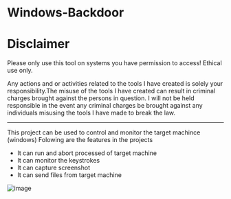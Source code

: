 # Windows-Backdoor
# Disclaimer
<p> Please only use this tool on systems you have permission to access! Ethical use only.
  
Any actions and or activities related to the tools I have created is solely your responsibility.The misuse of the tools I have created can result in criminal charges brought against the persons in question. I will not be held responsible in the event any criminal charges be brought against any individuals misusing the tools I have made to break the law. </p>

------------------------------------------------------------------------------------------------------------

This project can be used to control and monitor the target machince (windows) 
Folowing are the features in the projects

- It can run and abort processed of target machine
- It can monitor the keystrokes
- It can capture screenshot
- It can send files from target machine

![image](https://user-images.githubusercontent.com/80160941/146646410-93cb774a-729b-4014-bdbd-41b353daa965.png)
